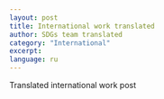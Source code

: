 ```yaml
---
layout: post
title: International work translated
author: SDGs team translated
category: "International"
excerpt:
language: ru
---
```


Translated international work post
